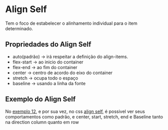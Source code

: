 # Align Self
Tem o foco de estabelecer o alinhamento individual para o item determinado.

## Propriedades do Align Self
- auto(padrão) -> irá respeitar a definição do align-items.
- flex-start -> ao inicio do container
- flex-end -> ao fim do container
- center -> centro de acordo do eixo do container
- stretch -> ocupa todo o espaço
- baseline -> usando a linha da fonte

## Exemplo do Align Self
No [exemplo 12](12-align-self.html), e por sua vez, no css [align self](css/align-self.css), é possivel ver seus comportamentos como padrão, e center, start, stretch, end e Baseline tanto na direction column quanto em row